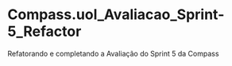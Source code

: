 # Compass.uol_Avaliacao_Sprint-5_Refactor
Refatorando e completando a Avaliação do Sprint 5 da Compass
